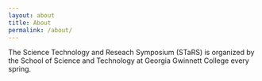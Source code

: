 ```yaml
---
layout: about
title: About
permalink: /about/
---
```


The Science Technology and Reseach Symposium (STaRS) is organized by the School of Science and Technology at Georgia Gwinnett College every spring.

